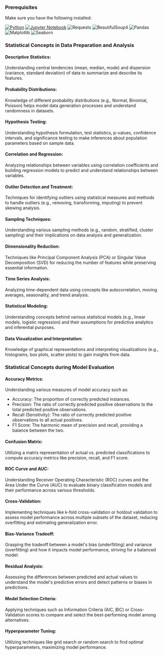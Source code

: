 ### Prerequisites

Make sure you have the following installed:

[![Python](https://img.shields.io/badge/Python-3.6+-blue)](https://www.python.org/downloads/)
[![Jupyter Notebook](https://img.shields.io/badge/Jupyter-Notebook-orange)](https://jupyter.org/install)
![Requests](https://img.shields.io/badge/requests-required-green)
![BeautifulSoup4](https://img.shields.io/badge/beautifulsoup4-required-green)
![Pandas](https://img.shields.io/badge/pandas-required-green)
![Matplotlib](https://img.shields.io/badge/matplotlib-required-green)
![Seaborn](https://img.shields.io/badge/seaborn-required-green)

### Statistical Concepts in Data Preparation and Analysis

#### Descriptive Statistics:
Understanding central tendencies (mean, median, mode) and dispersion (variance, standard deviation) of data to summarize and describe its features.

#### Probability Distributions:
Knowledge of different probability distributions (e.g., Normal, Binomial, Poisson) helps model data generation processes and understand randomness in datasets.

#### Hypothesis Testing:
Understanding hypothesis formulation, test statistics, p-values, confidence intervals, and significance testing to make inferences about population parameters based on sample data.

#### Correlation and Regression:
Analyzing relationships between variables using correlation coefficients and building regression models to predict and understand relationships between variables.

#### Outlier Detection and Treatment:
Techniques for identifying outliers using statistical measures and methods to handle outliers (e.g., removing, transforming, imputing) to prevent skewing analysis.

#### Sampling Techniques:
Understanding various sampling methods (e.g., random, stratified, cluster sampling) and their implications on data analysis and generalization.

#### Dimensionality Reduction:
Techniques like Principal Component Analysis (PCA) or Singular Value Decomposition (SVD) for reducing the number of features while preserving essential information.

#### Time Series Analysis:
Analyzing time-dependent data using concepts like autocorrelation, moving averages, seasonality, and trend analysis.

#### Statistical Modeling:
Understanding concepts behind various statistical models (e.g., linear models, logistic regression) and their assumptions for predictive analytics and inferential purposes.

#### Data Visualization and Interpretation:
Knowledge of graphical representations and interpreting visualizations (e.g., histograms, box plots, scatter plots) to gain insights from data.

### Statistical Concepts during Model Evaluation

#### Accuracy Metrics:
Understanding various measures of model accuracy such as:

- Accuracy: The proportion of correctly predicted instances.
- Precision: The ratio of correctly predicted positive observations to the total predicted positive observations.
- Recall (Sensitivity): The ratio of correctly predicted positive observations to all actual positives.
- F1 Score: The harmonic mean of precision and recall, providing a balance between the two.

#### Confusion Matrix:
Utilizing a matrix representation of actual vs. predicted classifications to compute accuracy metrics like precision, recall, and F1 score.

#### ROC Curve and AUC:
Understanding Receiver Operating Characteristic (ROC) curves and the Area Under the Curve (AUC) to evaluate binary classification models and their performance across various thresholds.

#### Cross-Validation:
Implementing techniques like k-fold cross-validation or holdout validation to assess model performance across multiple subsets of the dataset, reducing overfitting and estimating generalization error.

#### Bias-Variance Tradeoff:
Grasping the tradeoff between a model's bias (underfitting) and variance (overfitting) and how it impacts model performance, striving for a balanced model.

#### Residual Analysis:
Assessing the differences between predicted and actual values to understand the model's predictive errors and detect patterns or biases in predictions.

#### Model Selection Criteria:
Applying techniques such as Information Criteria (AIC, BIC) or Cross-Validation scores to compare and select the best-performing model among alternatives.

#### Hyperparameter Tuning:
Utilizing techniques like grid search or random search to find optimal hyperparameters, maximizing model performance.
